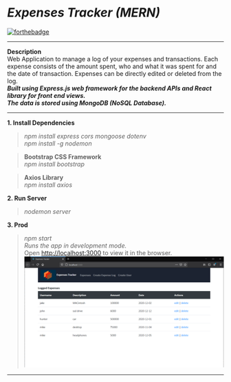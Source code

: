 # *Expenses Tracker (MERN)*
[![forthebadge](https://forthebadge.com/images/badges/made-with-javascript.svg)](https://forthebadge.com) 

-----
**Description** \
Web Application to manage a log of your expenses and transactions. Each expense consists of the amount spent, who and what it was spent for and the date of transaction. Expenses can be directly edited or deleted from the log.\
***Built using Express.js web framework for the backend APIs and React library for front end views.\
The data is stored using MongoDB (NoSQL Database).***

-----
**1. Install Dependencies** 
>*npm install express cors mongoose dotenv* \
>*npm install -g nodemon*

>**Bootstrap CSS Framework** \
*npm install bootstrap*

>**Axios Library** \
*npm install axios* 
 
**2. Run Server** 
>*nodemon server* 

**3. Prod** 
>*npm start* \
*Runs the app in development mode.*\
Open [http://localhost:3000](http://localhost:3000) to view it in the browser.
![***Expenses Tracker Screenshots***](etss1.png)
-----
